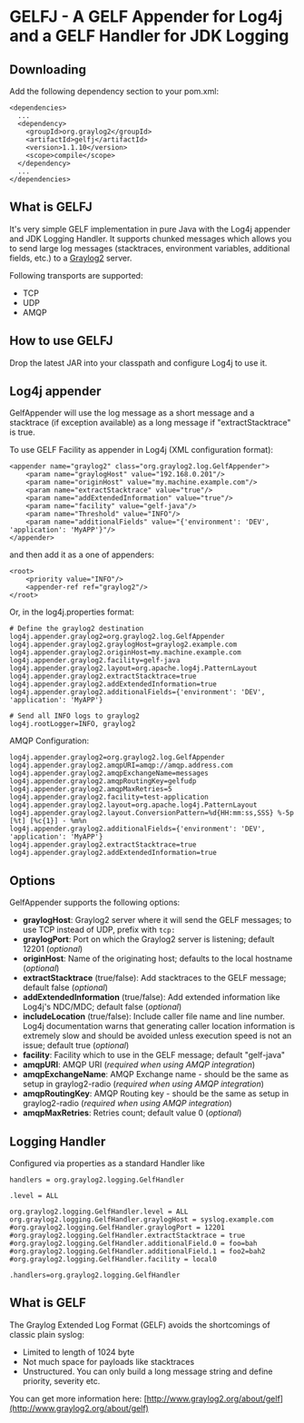GELFJ - A GELF Appender for Log4j and a GELF Handler for JDK Logging
====================================================================

Downloading
-----------

Add the following dependency section to your pom.xml:

    <dependencies>
      ...
      <dependency>
        <groupId>org.graylog2</groupId>
        <artifactId>gelfj</artifactId>
        <version>1.1.10</version>
        <scope>compile</scope>
      </dependency>
      ...
    </dependencies>

What is GELFJ
-------------

It's very simple GELF implementation in pure Java with the Log4j appender and JDK Logging Handler. It supports chunked messages which allows you to send large log messages (stacktraces, environment variables, additional fields, etc.) to a [Graylog2](http://www.graylog2.org/) server.

Following transports are supported:

 * TCP
 * UDP
 * AMQP


How to use GELFJ
----------------

Drop the latest JAR into your classpath and configure Log4j to use it.

Log4j appender
--------------

GelfAppender will use the log message as a short message and a stacktrace (if exception available) as a long message if "extractStacktrace" is true.

To use GELF Facility as appender in Log4j (XML configuration format):

    <appender name="graylog2" class="org.graylog2.log.GelfAppender">
        <param name="graylogHost" value="192.168.0.201"/>
        <param name="originHost" value="my.machine.example.com"/>
        <param name="extractStacktrace" value="true"/>
        <param name="addExtendedInformation" value="true"/>
        <param name="facility" value="gelf-java"/>
        <param name="Threshold" value="INFO"/>
        <param name="additionalFields" value="{'environment': 'DEV', 'application': 'MyAPP'}"/>
    </appender>

and then add it as a one of appenders:

    <root>
        <priority value="INFO"/>
        <appender-ref ref="graylog2"/>
    </root>

Or, in the log4j.properties format:

    # Define the graylog2 destination
    log4j.appender.graylog2=org.graylog2.log.GelfAppender
    log4j.appender.graylog2.graylogHost=graylog2.example.com
    log4j.appender.graylog2.originHost=my.machine.example.com
    log4j.appender.graylog2.facility=gelf-java
    log4j.appender.graylog2.layout=org.apache.log4j.PatternLayout
    log4j.appender.graylog2.extractStacktrace=true
    log4j.appender.graylog2.addExtendedInformation=true
    log4j.appender.graylog2.additionalFields={'environment': 'DEV', 'application': 'MyAPP'}

    # Send all INFO logs to graylog2
    log4j.rootLogger=INFO, graylog2

AMQP Configuration:

    log4j.appender.graylog2=org.graylog2.log.GelfAppender
    log4j.appender.graylog2.amqpURI=amqp://amqp.address.com
    log4j.appender.graylog2.amqpExchangeName=messages
    log4j.appender.graylog2.amqpRoutingKey=gelfudp
    log4j.appender.graylog2.amqpMaxRetries=5
    log4j.appender.graylog2.facility=test-application
    log4j.appender.graylog2.layout=org.apache.log4j.PatternLayout
    log4j.appender.graylog2.layout.ConversionPattern=%d{HH:mm:ss,SSS} %-5p [%t] [%c{1}] - %m%n
    log4j.appender.graylog2.additionalFields={'environment': 'DEV', 'application': 'MyAPP'}
    log4j.appender.graylog2.extractStacktrace=true
    log4j.appender.graylog2.addExtendedInformation=true

Options
-------

GelfAppender supports the following options:

- **graylogHost**: Graylog2 server where it will send the GELF messages; to use TCP instead of UDP, prefix with `tcp:`
- **graylogPort**: Port on which the Graylog2 server is listening; default 12201 (*optional*)
- **originHost**: Name of the originating host; defaults to the local hostname (*optional*)
- **extractStacktrace** (true/false): Add stacktraces to the GELF message; default false (*optional*)
- **addExtendedInformation** (true/false): Add extended information like Log4j's NDC/MDC; default false (*optional*)
- **includeLocation** (true/false): Include caller file name and line number. Log4j documentation warns that generating caller location information is extremely slow and should be avoided unless execution speed is not an issue; default true (*optional*)
- **facility**: Facility which to use in the GELF message; default "gelf-java"
- **amqpURI**: AMQP URI (*required when using AMQP integration*)
- **amqpExchangeName**: AMQP Exchange name - should be the same as setup in graylog2-radio (*required when using AMQP integration*)
- **amqpRoutingKey**: AMQP Routing key - should be the same as setup in graylog2-radio (*required when using AMQP integration*)
- **amqpMaxRetries**: Retries count; default value 0 (*optional*)

Logging Handler
---------------

Configured via properties as a standard Handler like

    handlers = org.graylog2.logging.GelfHandler

    .level = ALL

    org.graylog2.logging.GelfHandler.level = ALL
    org.graylog2.logging.GelfHandler.graylogHost = syslog.example.com
    #org.graylog2.logging.GelfHandler.graylogPort = 12201
    #org.graylog2.logging.GelfHandler.extractStacktrace = true
    #org.graylog2.logging.GelfHandler.additionalField.0 = foo=bah
    #org.graylog2.logging.GelfHandler.additionalField.1 = foo2=bah2
    #org.graylog2.logging.GelfHandler.facility = local0

    .handlers=org.graylog2.logging.GelfHandler

What is GELF
------------

The Graylog Extended Log Format (GELF) avoids the shortcomings of classic plain syslog:

- Limited to length of 1024 byte
- Not much space for payloads like stacktraces
- Unstructured. You can only build a long message string and define priority, severity etc.

You can get more information here: [http://www.graylog2.org/about/gelf](http://www.graylog2.org/about/gelf)
